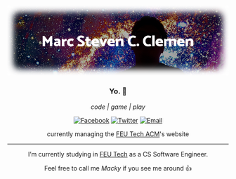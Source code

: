 <p align="center">
  <img src="https://raw.githubusercontent.com/mackyclemen/mackyclemen/master/header-github.png" alt="Marc Steven Clemen, on a starry background depicting a galaxy" />
</p>

<h3 align="center">Yo. 👋</h3>
<p align="center"><em>code | game | play</em></p>

<p align="center">
<a href="https://fb.me/mackyuuuuu"><img src="https://img.shields.io/badge/facebook-mackyclemen-blue?style=flat-square&logo=facebook&logoColor=white" alt="Facebook"/></a>
<a href="https://twitter.com/mackyuuuuu"><img src="https://img.shields.io/badge/twitter-mackyclemen-blue?style=flat-square&logo=twitter&logoColor=white" alt="Twitter"/></a>
<a href="mailto:mackyclemen+githubmails@gmail.com"><img src="https://img.shields.io/badge/gmail-mackyclemen-red?style=flat-square&logo=gmail&logoColor=white" alt="Email"/></a>
</p>

<p align="center"> currently managing the <a href="http://feutech.acm.org" target="_blank" rel="noopener noreferrer">FEU Tech ACM</a>'s website </p>

-----

<p align="center">I’m currently studying in <a href="https://www.feutech.edu.ph/">FEU Tech</a> as a CS Software Engineer.</p>
<p align="center">Feel free to call me <em>Macky</em> if you see me around 👍</p>
<!--
**mackyclemen/mackyclemen** is a ✨ _special_ ✨ repository because its `README.md` (this file) appears on your GitHub profile.

Here are some ideas to get you started:

- 🔭 I’m currently working on ...
- 🌱 I’m currently learning ...
- 👯 I’m looking to collaborate on ...
- 🤔 I’m looking for help with ...
- 💬 Ask me about ...
- 📫 How to reach me: ...
- 😄 Pronouns: ...
- ⚡ Fun fact: ...
-->

